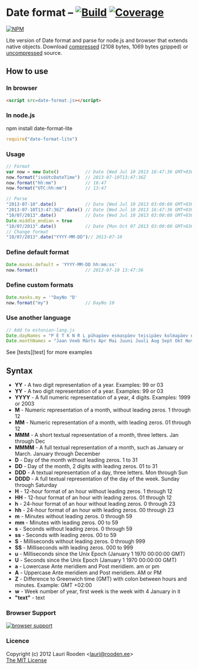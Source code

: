 
[1]: https://secure.travis-ci.org/litejs/date-format-lite.png
[2]: https://travis-ci.org/litejs/date-format-lite
[3]: https://coveralls.io/repos/litejs/date-format-lite/badge.png
[4]: https://coveralls.io/r/litejs/date-format-lite
[5]: https://nodei.co/npm/date-format-lite.png
[6]: https://nodei.co/npm/date-format-lite/
[7]: https://ci.testling.com/litejs/date-format-lite.png
[8]: https://ci.testling.com/litejs/date-format-lite
[src]: https://raw.github.com/litejs/date-format-lite/master/date-format.js
[min]: https://raw.github.com/litejs/date-format-lite/master/min.date-format.js
[tests]: https://raw.github.com/litejs/date-format-lite/master/tests/run.js "tests/run.js"



Date format &ndash; [![Build][1]][2] [![Coverage][3]][4]
===========

[![NPM][5]][6]

Lite version of Date format and parse for node.js and browser
that extends native objects.
Download [compressed][min] 
(2108 bytes, 1069 bytes gzipped)
or [uncompressed][src] source.



## How to use

### In browser

```html
<script src=date-format.js></script>
```

### In node.js

npm install date-format-lite

```javascript
require("date-format-lite")

```

### Usage

```javascript
// Format
var now = new Date()          // Date {Wed Jul 10 2013 16:47:36 GMT+0300 (EEST)}
now.format("isoUtcDateTime")  // 2013-07-10T13:47:36Z
now.format("hh:mm")           // 16:47
now.format("UTC:hh:mm")       // 13:47

// Parse
"2013-07-10".date()           // Date {Wed Jul 10 2013 03:00:00 GMT+0300 (EEST)} 
"2013-07-10T13:47:36Z".date() // Date {Wed Jul 10 2013 16:47:36 GMT+0300 (EEST)}
"10/07/2013".date()           // Date {Wed Jul 10 2013 03:00:00 GMT+0300 (EEST)}
Date.middle_endian = true
"10/07/2013".date()           // Date {Mon Oct 07 2013 03:00:00 GMT+0300 (EEST)}
// Change format
"10/07/2013".date("YYYY-MM-DD")// 2013-07-10
```

### Define default format

```javascript
Date.masks.default = 'YYYY-MM-DD hh:mm:ss'
now.format()                  // 2013-07-10 13:47:36
```

### Define custom formats

```javascript
Date.masks.my = '"DayNo "D'
now.format("my")              // DayNo 10
```


### Use another language

```javascript
// Add to estonian-lang.js
Date.dayNames = "P E T K N R L pühapäev esmaspäev teisipäev kolmapäev neljapäev reede laupäev".split(" ")
Date.monthNames = "Jaan Veeb Märts Apr Mai Juuni Juuli Aug Sept Okt Nov Dets jaanuar veebruar märts aprill mai juuni juuli august september oktoober november detsember".split(" ")
```


See [tests][test] for more examples

## Syntax

- **YY**    - A two digit representation of a year. Examples: 99 or 03
- **YY**    - A two digit representation of a year. Examples: 99 or 03
- **YYYY**  - A full numeric representation of a year, 4 digits. Examples: 1999 or 2003
- **M**     - Numeric representation of a month, without leading zeros. 1 through 12
- **MM**    - Numeric representation of a month, with leading zeros. 01 through 12
- **MMM**   - A short textual representation of a month, three letters. Jan through Dec
- **MMMM**  - A full textual representation of a month, such as January or March. January through December
- **D**     - Day of the month without leading zeros. 1 to 31
- **DD**    - Day of the month, 2 digits with leading zeros. 01 to 31
- **DDD**   - A textual representation of a day, three letters. Mon through Sun
- **DDDD**  - A full textual representation of the day of the week. Sunday through Saturday
- **H**     - 12-hour format of an hour without leading zeros. 1 through 12
- **HH**    - 12-hour format of an hour with leading zeros. 01 through 12
- **h**     - 24-hour format of an hour without leading zeros. 0 through 23
- **hh**    - 24-hour format of an hour with leading zeros. 00 through 23
- **m**     - Minutes without leading zeros. 0 through 59
- **mm**    - Minutes with leading zeros. 00 to 59
- **s**     - Seconds without leading zeros. 0 through 59
- **ss**    - Seconds with leading zeros. 00 to 59
- **S**     - Milliseconds without leading zeros. 0 through 999
- **SS**    - Milliseconds with leading zeros. 000 to 999
- **u**     - Milliseconds since the Unix Epoch (January 1 1970 00:00:00 GMT)
- **U**     - Seconds since the Unix Epoch (January 1 1970 00:00:00 GMT)
- **a**     - Lowercase Ante meridiem and Post meridiem. am or pm
- **A**     - Uppercase Ante meridiem and Post meridiem. AM or PM
- **Z**     - Difference to Greenwich time (GMT) with colon between hours and minutes. Example: GMT +02:00
- **w**     - Week number of year, first week is the week with 4 January in it
- **"text"** - text

### Browser Support

[![browser support][7]][8]

### Licence

Copyright (c) 2012 Lauri Rooden &lt;lauri@rooden.ee&gt;  
[The MIT License](http://lauri.rooden.ee/mit-license.txt)


